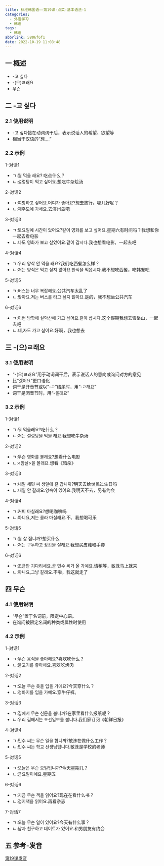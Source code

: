 ```yaml
---
title: 标准韩国语——第19课-点菜-基本语法-1
categories:
  - 外语学习
  - 韩语
tags:
  - 韩语
abbrlink: 5806f6f1
date: 2022-10-19 11:08:48
---
```

## 一 概述

* -고 싶다
* -(으)ㄹ래요
* 무슨

<!--more-->

## 二 -고 싶다

### 2.1 使用说明

* -고 싶다接在动词词干后，表示说话人的希望、欲望等
* 相当于汉语的“想....”

### 2.2 示例

1-对话1

* ㄱ:뭘 먹을 래요? 吃点什么？
* ㄴ:설렁탕이 먹고 싶어요.想吃牛杂烩汤

2-对话2

* ㄱ:여항하고 싶어요.어디가 좋아요?想去旅行，哪儿好呢？
* ㄴ:제주도에 가세요.去济州岛吧

3-对话3

* ㄱ:토요일에 시간이 았어요?같이 영화를 보고 싶어요.星期六有时间吗？我想和你一起去看电影
* ㄴ:나도 영화가 보고 싶었어요.같이 갑시다.我也想看电影，一起去吧

4-对话4

* ㄱ:우리 양삭 안 먹을 래요?我们吃西餐怎么样？
* ㄴ:저는  양식은 먹고 싶지 않아요.한식을 먹읍시다.我不想吃西餐，吃韩餐吧

5-对话5

* ㄱ:버스는 너무 복잡해요.公共汽车太乱了
* ㄴ:맞아요.저는 버스를 타고 싶지 않아요.是的，我不想坐公共汽车

6-对话6

* ㄱ:이번 방학애 설악산에 가고 싶어요.같이 삽시다.这个假期我想去雪岳山，一起去吧
* ㄴ:네,자도 가고 싶어요.好啊，我也想去

## 三 -(으)ㄹ래요

### 3.1 使用说明

* “-(으)ㄹ래요”用于动词词干后，表示说话人的意向或询问对方的意见
* 比“겠어요”更口语化
* 词干是开音节或以“-ㄹ”结尾时，用“-ㄹ래요”
* 词干是闭音节时，用“-을래요”

### 3.2 示例

1-对话1

* ㄱ:뭐 먹을래요?吃什么？
* ㄴ:저는 설렁탕을 먹을 래요.我想吃牛杂汤

2-对话2

* ㄱ:무슨 영화를 볼래요?想看什么电影
* ㄴ:\<암살>을 볼래요.想看《暗杀》

3-对话3

* ㄱ:내일 세민 씨 생일에 갈 갑니까?明天去给世民过生日吗
* ㄴ:내일 안 갈래요.양속이 있어요.我明天不去，另有约会

4-对话4

* ㄱ:커피 마실래요?想喝咖啡吗
* ㄴ:아니요,저는 콜라 마실래요.不，我想喝可乐

5-对话5

* ㄱ:뭘 살 접니까?想买什么
* ㄴ:저는 구두하고 장갑을 살래요.我想买皮鞋和手套

6-对话6

* ㄱ:조금만 기다리세요.곧 민수 씨가 올 가예요.请稍等，敏洙马上就来
* ㄴ:아니요,그냥 갈래요.不啦，我这就走了

## 四 무슨

### 4.1 使用说明

* “무슨”置于名词前，限定中心语。
* 在询问被限定名词的种类或属性时使用

### 4.2 示例

1-对话1

* ㄱ:무슨 음식을 좋아해요?喜欢吃什么？
* ㄴ:불고기를 좋아해요.喜欢吃烤肉

2-对话2

* ㄱ:오늘 무슨 옷을 입을 가에요?今天穿什么？
* ㄴ:청바지를 입을 가예요.穿牛仔裤。

3-对话3

* ㄱ:집에서 무슨 신문을 봅니까?在家里看什么报纸呢？
* ㄴ:우리 깁에서는 조선일보를 봅니다.我们家订阅《朝鲜日报》

4-对话4

* ㄱ:민수 씨는 무슨 일을 합니까?敏洙在做什么工作？
* ㄴ:민수 씨는 학교 선생님입니다.敏洙是学校的老师

5-对话5

* ㄱ:오늘은 무슨 요일입니까?今天星期几？
* ㄴ:금요일이에요.星期五

6-对话6

* ㄱ:지금 무슨 책을 읽어요?现在在看什么书？
* ㄴ:접지책을 읽어요.再看杂志

7-对话7

* ㄱ:오늘 무슨 일이 있어요?今天有什么事？
* ㄴ:남자 친구하고 데이트가 있어요.和男朋友有约会

## 五 参考-发音

[第19课发音][1]



[1]: https://biz.cli.im/Pcview?name=https%3A%2F%2Fbiz.cli.im%2Ftest%2FRS485323%3Fcoding%3DHlnJPR%26qrurl%3Dhttp%253A%252F%252Fqr31.cn%252FHlnJPR%26gtype%3D2&time=1
